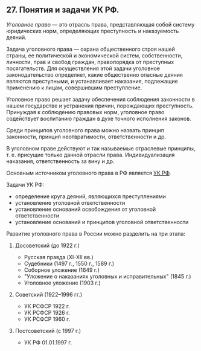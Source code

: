 ﻿## 27. Понятия и задачи УК РФ.

*Уголовное право* — это отрасль права, представляющая собой систему юридических
норм, определяющих преступность и наказуемость деяний.
 
Задача уголовного права — охрана общественного строя нашей страны,
ее политической и экономической систем, собственности, личности, прав
и свобод граждан, правопорядка от преступных посягательств. Для осуществления
этой задачи уголовное законодательство определяет, какие общественно опасные
деяния являются преступными, и устанавливает наказания, подлежащие применению
к лицам, совершившим преступление.

Уголовное право решает задачу обеспечения соблюдения законности в нашем
государстве и устранения причин, порождающих преступность. Принуждая
к соблюдению правовых норм, уголовное право содействует воспитанию граждан
в духе точного исполнения законов.

Среди принципов уголовного права можно назвать принцип законности,
принцип неотвратимости, ответственности и др.

В уголовном праве действуют и так называемые отраслевые принципы,
т. е. присущие только данной отрасли права. Индивидуализация наказания,
ответственность за вину и др.

Основным источником уголовного права в РФ является
[УК РФ](https://zakonrf.info/uk/).

Задачи УК РФ:

- определение круга деяний, являющихся преступлениями
- установление уголовной ответственности
- установление оснований освобождения от уголовной ответственности
- установление оснований и принципов уголовной ответственности

Развитие уголовного права в России можно разделить на три этапа:

1.  Досоветский (до 1922 г.)

	- Русская правда (XI-XII вв.)
	- Судебники (1497 г., 1550 г., 1589 г.)
	- Соборное уложение (1649 г.)
	- "Уложение о наказаниях уголовных и исправительных" (1845 г.)
	- Уголовное уложение (1903 г.)

2. Советский (1922–1996 гг.)

	- УК РСФСР 1922 г.
	- УК РСФСР 1926 г.
	- УК РСФСР 1960 г.

3. Постсоветский (с 1997 г.)

	- УК РФ 01.01.1997 г.
